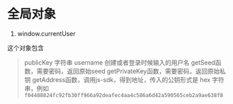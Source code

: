 # 全局对象

1. window.currentUser

这个对象包含
> publicKey 字符串
> username  创建或者登录时候输入的用户名
> getSeed函数，需要密码，返回原始seed
> getPrivateKey函数，需要密码，返回原始私钥
> getAddress函数，调用js-sdk，得到地址，传入的公钥形式是 hex 字符串，例如
  `f04488824fc92fb30ff966a92deafec4aa4c586a6d42a590565ceb2a9ae638f8` 